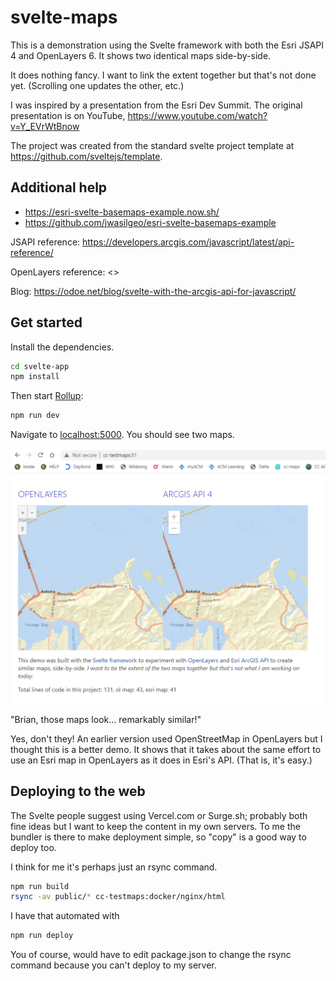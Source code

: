 # svelte-maps

This is a demonstration using the Svelte framework
with both the Esri JSAPI 4 and OpenLayers 6. It shows two identical maps side-by-side.

It does nothing fancy. I want to link the extent together but that's not done yet. (Scrolling one updates the other, etc.)

I was inspired by a presentation from the Esri Dev Summit.
The original presentation is on YouTube, <https://www.youtube.com/watch?v=Y_EVrWtBnow>

The project was created from the standard svelte project template at <https://github.com/sveltejs/template>.

## Additional help

* <https://esri-svelte-basemaps-example.now.sh/>
* <https://github.com/jwasilgeo/esri-svelte-basemaps-example>

JSAPI reference: <https://developers.arcgis.com/javascript/latest/api-reference/>

OpenLayers reference: <>

Blog: <https://odoe.net/blog/svelte-with-the-arcgis-api-for-javascript/>

## Get started

Install the dependencies.

```bash
cd svelte-app
npm install
```

Then start [Rollup](https://rollupjs.org):

```bash
npm run dev
```

Navigate to [localhost:5000](http://localhost:5000). You should see two maps. 

![alt text](screenshots/main.png "Screenshot of app running in Chrome.")

"Brian, those maps look... remarkably similar!"

Yes, don't they! An earlier version used OpenStreetMap in OpenLayers but I thought this is a better demo. It shows that it takes about the same effort to use an Esri map in
OpenLayers as it does in Esri's API. (That is, it's easy.)

## Deploying to the web

The Svelte people suggest using Vercel.com or Surge.sh;
probably both fine ideas but I want to keep the content in my own servers.
To me the bundler is there to make deployment simple, so "copy" is a good way to deploy too.

I think for me it's perhaps just an rsync command.

```bash
npm run build
rsync -av public/* cc-testmaps:docker/nginx/html
```

I have that automated with

```bash
npm run deploy
```

You of course, would have to edit package.json to change the rsync
command because you can't deploy to my server.
